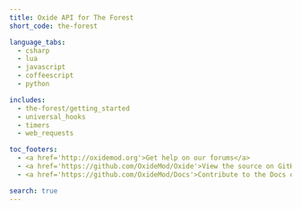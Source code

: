 ```yaml
---
title: Oxide API for The Forest
short_code: the-forest

language_tabs:
  - csharp
  - lua
  - javascript
  - coffeescript
  - python

includes:
  - the-forest/getting_started
  - universal_hooks
  - timers
  - web_requests

toc_footers:
  - <a href='http://oxidemod.org'>Get help on our forums</a>
  - <a href='https://github.com/OxideMod/Oxide'>View the source on GitHub</a>
  - <a href='https://github.com/OxideMod/Docs'>Contribute to the Docs on GitHub</a>

search: true
---
```

